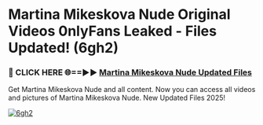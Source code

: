 # Martina Mikeskova Nude Original Videos 0nlyFans Leaked - Files Updated! (6gh2)

<h3>🔴 CLICK HERE 🌐==►► <a href="https://tinyurl.com/4mcuefdz" rel="nofollow">Martina Mikeskova Nude Updated Files</a></h3>

Get Martina Mikeskova Nude and all content. Now you can access all videos and pictures of Martina Mikeskova Nude. New Updated Files 2025!

[![6gh2](https://i.imgur.com/StAQSOY.gif)](https://tinyurl.com/4mcuefdz)
